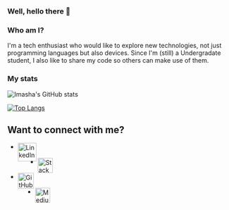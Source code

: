 ### Well, hello there 👋

### Who am I?
I'm a tech enthusiast who would like to explore new technologies, not just programming languages but also devices. Since I'm (still) a Undergradate student, I also like to share my code so others can make use of them.

### My stats
![Imasha's GitHub stats](https://github-readme-stats.vercel.app/api?username=Imasha-Senadheera&show_icons=true&theme=dracula)


[![Top Langs](https://github-readme-stats.vercel.app/api/top-langs/?username=Imasha-Senadheera&layout=compact&theme=dracula)](https://github.com/anuraghazra/github-readme-stats)

## Want to connect with me? 

<ul>
<li> <a href="https://www.linkedin.com/in/imasha-senadheera-71027320a/"> <img align="left" src="https://user-images.githubusercontent.com/121493197/211021168-793a3909-63db-4c90-8e5b-7f6af2990261.png" alt="LinkedIn" width="42px"/> </a> </li> <br>

<li> <a href="https://stackoverflow.com/users/19914811/imasha-senadheera"> <img align="left" src="https://user-images.githubusercontent.com/121493197/211022237-46b2b139-c946-49ad-9d7a-89c4b2ff08d7.png" alt="Stack" width="34px"/> </a> </li> <br>

<li> <a href="https://github.com/"> <img align="left" src="https://user-images.githubusercontent.com/121493197/211023152-20cb3107-a3c8-4185-95be-7708633e7608.png" alt="GitHub" width="36px"/> </a> </li> <br>

<li> <a href="https://github.com/](https://imashasenadheera326.medium.com/"> <img align="left" src="https://user-images.githubusercontent.com/121493197/211023549-ec1f7ae6-34e4-4fee-8378-a5d05f016f3c.png" alt="Medium" width="34px"/> </a> </li>
  </ul>
